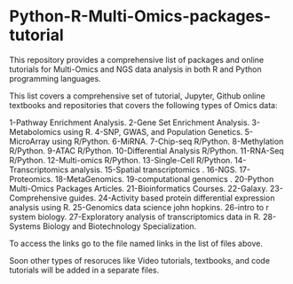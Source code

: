 # Python-R-Multi-Omics-packages-tutorial
This repository provides a comprehensive list of packages and online tutorials for Multi-Omics and NGS data analysis in both R and Python programming languages.

This list covers a comprehensive set of tutorial, Jupyter, Github online textbooks and repositories that covers the following types of Omics data:


1-Pathway Enrichment Analysis.
2-Gene Set Enrichment Analysis.
3-Metabolomics using R.
4-SNP, GWAS, and Population Genetics.
5-MicroArray using R/Python.
6-MiRNA.
7-Chip-seq R/Python.
8-Methylation R/Python.
9-ATAC R/Python.
10-Differential Analysis R/Python.
11-RNA-Seq R/Python.
12-Multi-omics R/Python.
13-Single-Cell R/Python.
14-Transcriptomics analysis.
15-Spatial transcriptomics .
16-NGS.
17-Proteomics.
18-MetaGenomics.
19-computational genomics .
20-Python Multi-Omics Packages Articles.
21-Bioinformatics Courses.
22-Galaxy.
23-Comprehensive guides.
24-Activity based protein differential expression analysis using R.
25-Genomics data science john hopkins.
26-intro to r system biology.
27-Exploratory analysis of transcriptomics data in R.
28-Systems Biology and Biotechnology Specialization.

To access the links go to the file named links in the list of files above.

Soon other types of resoruces like Video tutorials, textbooks, and code tutorials will be added in a separate files.
